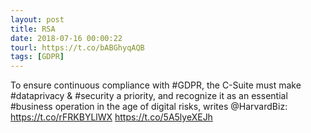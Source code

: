 ```yaml
---
layout: post
title: RSA
date: 2018-07-16 00:00:22
tourl: https://t.co/bABGhyqAQB
tags: [GDPR]
---
```

To ensure continuous compliance with #GDPR, the C-Suite must make #dataprivacy &amp; #security a priority, and recognize it as an essential #business operation in the age of digital risks, writes @HarvardBiz: https://t.co/rFRKBYLlWX https://t.co/5A5lyeXEJh